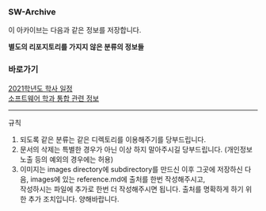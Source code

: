 ### SW-Archive
이 아카이브는 다음과 같은 정보를 저장합니다.

**별도의 리포지토리를 가지지 않은 분류의 정보들**

### 바로가기

[2021학년도 학사 일정](Year%20Schedule/2021학년도_학사일정표_수정.pdf)    
[소프트웨어 학과 통합 관련 정보](https://github.com/SKKU-SWForum/SW-Archive/blob/main/SW_%ED%86%B5%ED%95%A9%EA%B4%80%EB%A0%A8%EC%A0%95%EB%B3%B4.md)    
* * *

규칙

1. 되도록 같은 분류는 같은 디렉토리를 이용해주기를 당부드립니다.
2. 문서의 삭제는 특별한 경우가 아닌 이상 하지 말아주시길 당부드립니다. (개인정보 노출 등의 예외의 경우에는 허용)
3. 이미지는 images directory에 subdirectory를 만드신 이후 그곳에 저장하신 다음, images에 있는 reference.md에 출처를 한번 작성해주시고,    
   작성하시는 파일에 추가로 한번 더 작성해주시면 됩니다. 출처를 명확하게 하기 위한 추가 조치입니다. 양해바랍니다.